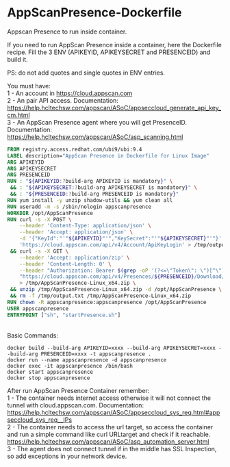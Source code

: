 # AppScanPresence-Dockerfile
Appscan Presence to run inside container.

If you need to run AppScan Presence inside a container, here the Dockerfile recipe. Fill the 3 ENV (APIKEYID, APIKEYSECRET and PRESENCEID) and build it.

PS: do not add quotes and single quotes in ENV entries.

You must have:<br>
1 - An account in https://cloud.appscan.com<br>
2 - An pair API access. Documentation: https://help.hcltechsw.com/appscan/ASoC/appseccloud_generate_api_key_cm.html<br>
3 - An AppScan Presence agent where you will get PresenceID. Documentation: https://help.hcltechsw.com/appscan/ASoC/asp_scanning.html<br>

```Dockerfile  
FROM registry.access.redhat.com/ubi9/ubi:9.4
LABEL description="AppScan Presence in Dockerfile for Linux Image"
ARG APIKEYID
ARG APIKEYSECRET
ARG PRESENCEID
RUN : "${APIKEYID:?build-arg APIKEYID is mandatory}" \
 && : "${APIKEYSECRET:?build-arg APIKEYSECRET is mandatory}" \
 && : "${PRESENCEID:?build-arg PRESENCEID is mandatory}"
RUN yum install -y unzip shadow-utils && yum clean all
RUN useradd -m -s /sbin/nologin appscanpresence
WORKDIR /opt/AppScanPresence
RUN curl -s -X POST \
    --header 'Content-Type: application/json' \
    --header 'Accept: application/json' \
    -d '{"KeyId":"'"${APIKEYID}"'","KeySecret":"'"${APIKEYSECRET}"'"}' \
    'https://cloud.appscan.com/api/v4/Account/ApiKeyLogin' > /tmp/output.txt \
 && curl -s -X GET \
    --header 'Accept: application/zip' \
    --header 'Content-Length: 0' \
    --header "Authorization: Bearer $(grep -oP '(?<=\"Token\": \")[^\"]*' /tmp/output.txt)" \
    "https://cloud.appscan.com/api/v4/Presences/${PRESENCEID}/Download/Linux_x64" \
    > /tmp/AppScanPresence-Linux_x64.zip \
 && unzip /tmp/AppScanPresence-Linux_x64.zip -d /opt/AppScanPresence \
 && rm -f /tmp/output.txt /tmp/AppScanPresence-Linux_x64.zip
RUN chown -R appscanpresence:appscanpresence /opt/AppScanPresence
USER appscanpresence
ENTRYPOINT ["sh", "startPresence.sh"]
```
<br>
Basic Commands:

```script  
docker build --build-arg APIKEYID=xxxx --build-arg APIKEYSECRET=xxxx --build-arg PRESENCEID=xxxx -t appscanpresence .
docker run --name appscanpresence -d appscanpresence
docker exec -it appscanpresence /bin/bash
docker start appscanpresence
docker stop appscanpresence
```

After run AppScan Presence Container remember: <br>
1 - The container needs internet access otherwise it will not connect the tunnel with cloud.appscan.com. Documentation: https://help.hcltechsw.com/appscan/ASoC/appseccloud_sys_req.html#appseccloud_sys_req__IPs <br>
2 - The container needs to access the url target, so access the container and run a simple command like curl URLtarget and check if it reachable. 
https://help.hcltechsw.com/appscan/ASoC/asp_automation_server.html <br>
3 - The agent does not connect tunnel if in the middle has SSL Inspection, so add exceptions in your network device. <br>
